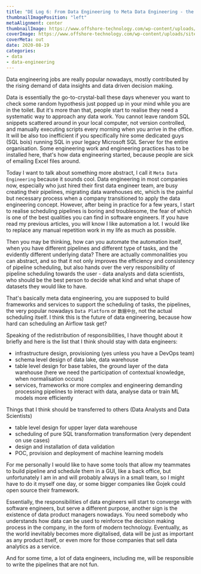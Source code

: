 ```yaml
---
title: "DE Log 6: From Data Engineering to Meta Data Engineering - the future of Data Engineering"
thumbnailImagePosition: "left"
metaAlignment: center
thumbnailImage: https://www.offshore-technology.com/wp-content/uploads/sites/6/2019/12/shutterstock_570368662.jpg
coverImage: https://www.offshore-technology.com/wp-content/uploads/sites/6/2019/12/shutterstock_570368662.jpg
coverMeta: out
date: 2020-08-19
categories:
- data
- data-engineering
---
```


Data engineering jobs are really popular nowadays, mostly contributed by the rising demand of data insights and data driven decision making. 
<!--more-->

Data is essentially the go-to-crystal-ball these days whenever you want to check some random hypothesis just popped up in your mind while you are in the toilet. But it's more than that, people start to realise they need a systematic way to approach any data work. You cannot leave random SQL snippets scattered around in your local computer, not version controlled, and manually executing scripts every morning when you arrive in the office. It will be also too inefficient if you specifically hire some dedicated guys (SQL bois) running SQL in your legacy Microsoft SQL Server for the entire organisation. Some engineering work and engineering practices has to be installed here, that's how data engineering started, because people are sick of emailing Excel files around.

Today I want to talk about something more abstract, I call it `Meta Data Engineering` because it sounds cool. Data engineering in most companies now, especially who just hired their first data engineer team, are busy creating their pipelines, migrating data warehouses etc, which is the painful but necessary process when a company transitioned to apply the data engineering concept. However, after being in practice for a few years, I start to realise scheduling pipelines is boring and troublesome, the fear of which is one of the best qualities you can find in software engineers. If you have read my previous articles, you will know I like automation a lot. I would like to replace any manual repetition work in my life as much as possible.

Then you may be thinking, how can you automate the automation itself, when you have different pipelines and different type of tasks, and the evidently different underlying data? There are actually commonalities you can abstract, and so that it not only improves the efficiency and consistency of pipeline scheduling, but also hands over the very responsibility of pipeline scheduling towards the user - data analysts and data scientists, who should be the best person to decide what kind and what shape of datasets they would like to have.

That's basically meta data engineering, you are supposed to build frameworks and services to support the scheduling of tasks, the pipelines, the very popular nowadays `Data Platform` or `数据中台`, not the actual scheduling itself. I think this is the future of data engineering, because how hard can scheduling an Airflow task get? 

Speaking of the redistribution of responsibilities, I have thought about it briefly and here is the list that I think should stay with data engineers:

- infrastructure design, provisioning (yes unless you have a DevOps team)
- schema level design of data lake, data warehouse
- table level design for base tables, the ground layer of the data warehouse (here we need the participation of contextual knowledge, when normalisation occurs)
- services, frameworks or more complex and engineering demanding processing pipelines to interact with data, analyse data or train ML models more efficiently

Things that I think should be transferred to others (Data Analysts and Data Scientists)

- table level design for upper layer data warehouse
- scheduling of pure SQL transformation transformation (very dependent on use cases)
- design and installation of data validation
- POC, provision and deployment of machine learning models

For me personally I would like to have some tools that allow my teammates to build pipeline and schedule them in a GUI, like a back office, but unfortunately I am in and will probably always in a small team, so I might have to do it myself one day, or some bigger companies like Gojek could open source their framework.

Essentially, the responsibilities of data engineers will start to converge with software engineers, but serve a different purpose, another sign is the existence of data product managers nowadays. You need somebody who understands how data can be used to reinforce the decision making process in the company, in the form of modern technology. Eventually, as the world inevitably becomes more digitalised, data will be just as important as any product itself, or even more for those companies that sell data analytics as a service.

And for some time, a lot of data engineers, including me, will be responsible to write the pipelines that are not fun.


